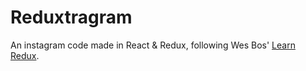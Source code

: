 # Reduxtragram
An instagram code made in React & Redux, following Wes Bos' [Learn Redux](https://www.learnredux.com).
